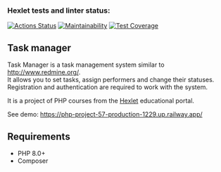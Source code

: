 ### Hexlet tests and linter status:
[![Actions Status](https://github.com/kaivladimirv/php-project-57/workflows/hexlet-check/badge.svg)](https://github.com/kaivladimirv/php-project-57/actions)
[![Maintainability](https://api.codeclimate.com/v1/badges/51040e3c7d8434aade25/maintainability)](https://codeclimate.com/github/kaivladimirv/php-project-57/maintainability)
[![Test Coverage](https://api.codeclimate.com/v1/badges/51040e3c7d8434aade25/test_coverage)](https://codeclimate.com/github/kaivladimirv/php-project-57/test_coverage)

## Task manager
Task Manager is a task management system similar to http://www.redmine.org/.    
It allows you to set tasks, assign performers and change their statuses. 
Registration and authentication are required to work with the system.

It is a project of PHP courses from the [Hexlet](https://hexlet.io/) educational portal.

See demo: https://php-project-57-production-1229.up.railway.app/

## Requirements
* PHP 8.0+
* Composer
